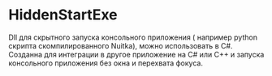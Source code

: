 # HiddenStartExe

Dll для скрытного запуска консольного приложения ( например python скрипта скомпилированного Nuitka), можно использовать в C#.
Созданна для интеграции в другое приложение на С# или C++ и запуска консольного приложения без окна и перехвата фокуса.
